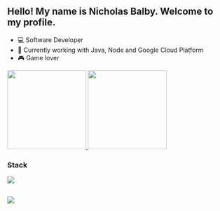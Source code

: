 ## Hello! My name is Nicholas Balby. Welcome to my profile.

- 💻 Software Developer
- 🌱 Currently working with Java, Node and Google Cloud Platform
- 🎮 Game lover

<p align="left">
  <a href="https://github.com/NicholasTavares">
    <img height="180em" src="https://github-readme-stats-eight-theta.vercel.app/api?username=NicholasTavares&hide_border=true&show_icons=true&theme=dracula&include_all_commits=true&count_private=true"/>
    <img height="180em" src="https://github-readme-stats-eight-theta.vercel.app/api/top-langs/?username=NicholasTavares&hide_border=true&layout=compact&langs_count=8&theme=dracula"/>
  </a>
</p>

### Stack

<div align="left">
  <a href="https://skillicons.dev">
    <img src="https://skillicons.dev/icons?i=java,spring,ts,nodejs,docker,kubernetes,gcp,aws" />
  </a>
</div>

  
  ##
 
<div> 
  <a href="https://www.linkedin.com/in/nicholas-balby-040466198/" target="_blank"><img src="https://img.shields.io/badge/-LinkedIn-%230077B5?style=for-the-badge&logo=linkedin&logoColor=white" target="_blank"></a>
</div>
